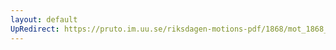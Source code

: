 ```yaml
---
layout: default
UpRedirect: https://pruto.im.uu.se/riksdagen-motions-pdf/1868/mot_1868__ak__246/mot_1868__ak__246-001.pdf
---
```

